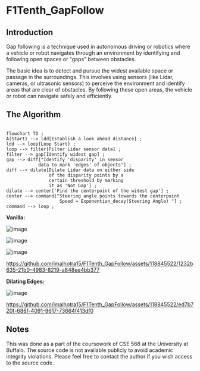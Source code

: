 # F1Tenth_GapFollow
## Introduction

Gap following is a technique used in autonomous driving or robotics where a vehicle or robot navigates through an environment by identifying and following open spaces or "gaps" between obstacles.

The basic idea is to detect and pursue the widest available space or passage in the surroundings. This involves using sensors (like Lidar, cameras, or ultrasonic sensors) to perceive the environment and identify areas that are clear of obstacles. By following these open areas, the vehicle or robot can navigate safely and efficiently.

## The Algorithm

```mermaid

flowchart TD ;
A(Start) --> ldd[Establish a look ahead distance] ;
ldd --> loop{Loop Start} ;
loop --> filter[Filter Lidar sensor data] ;
filter --> gap[Identify widest gap] ;
gap --> diff["Identify 'disparity' in sensor
            data to mark 'edges' of objects"] ;
diff --> dilate[Dilate Lidar data on either side 
                of the disparity points by a
                certain threshold by marking
                it as 'Not Gap'] ;
dilate --> center['Find the centerpoint of the widest gap'] ;
center --> command["Steering angle points towards the centerpoint
                    Speed = Exponentian_decay(Steering Angle) "] ;
command --> loop ;

```

**Vanilla:**

![image](https://github.com/imalhotra15/F1Tenth_GapFollow/assets/118845522/c12e8c26-3905-4290-96a8-7947716638fc)

![image](https://github.com/imalhotra15/F1Tenth_GapFollow/assets/118845522/c6222b33-d4fd-4fdd-9913-4b7f13079c43)

![image](https://github.com/imalhotra15/F1Tenth_GapFollow/assets/118845522/14c07bb2-5c39-4744-bc9a-e8eb647154f7)



https://github.com/imalhotra15/F1Tenth_GapFollow/assets/118845522/1232b635-21b0-4983-8219-a848ee4bb377



**Dilating Edges:**

![image](https://github.com/imalhotra15/F1Tenth_GapFollow/assets/118845522/493a722e-8d16-4f3c-b302-3be753885a30)


https://github.com/imalhotra15/F1Tenth_GapFollow/assets/118845522/ed7b720f-686f-4091-9617-73664f413df0




## Notes

This was done as a part of the coursework of CSE 568 at the University at Buffalo. The source code is not available publicly to avoid academic integrity violations. Please feel free to contact the author if you wish access to the source code.
